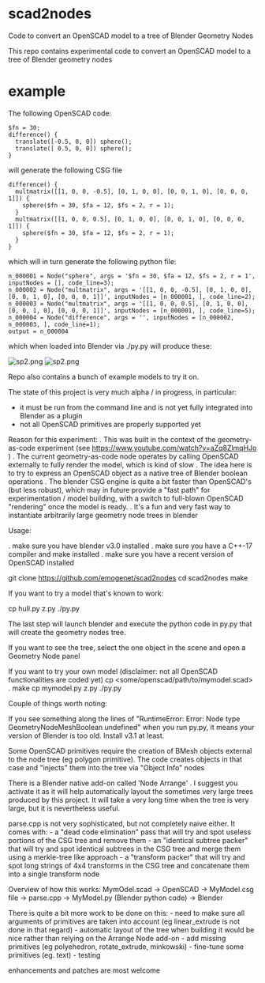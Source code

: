 # scad2nodes
Code to convert an OpenSCAD model to a tree of Blender Geometry Nodes

This repo contains experimental code to convert an OpenSCAD model to a tree of Blender geometry nodes

# example

The following OpenSCAD code:

```
$fn = 30;
difference() {
  translate([-0.5, 0, 0]) sphere();
  translate([ 0.5, 0, 0]) sphere();
}
```

will generate the following  CSG file
```
difference() {
  multmatrix([[1, 0, 0, -0.5], [0, 1, 0, 0], [0, 0, 1, 0], [0, 0, 0, 1]]) {
    sphere($fn = 30, $fa = 12, $fs = 2, r = 1);
  }
  multmatrix([[1, 0, 0, 0.5], [0, 1, 0, 0], [0, 0, 1, 0], [0, 0, 0, 1]]) {
    sphere($fn = 30, $fa = 12, $fs = 2, r = 1);
  }
}
```

which will in turn generate the following python file:
```
n_000001 = Node("sphere", args = '$fn = 30, $fa = 12, $fs = 2, r = 1', inputNodes = [], code_line=3);
n_000002 = Node("multmatrix", args = '[[1, 0, 0, -0.5], [0, 1, 0, 0], [0, 0, 1, 0], [0, 0, 0, 1]]', inputNodes = [n_000001, ], code_line=2);
n_000003 = Node("multmatrix", args = '[[1, 0, 0, 0.5], [0, 1, 0, 0], [0, 0, 1, 0], [0, 0, 0, 1]]', inputNodes = [n_000001, ], code_line=5);
n_000004 = Node("difference", args = '', inputNodes = [n_000002, n_000003, ], code_line=1);
output = n_000004
```

which when loaded into Blender via ./py.py will produce these:

![sp2.png](https://github.com/emogenet/scad2nodes/sp2.png "the object")
![sp2.png](https://github.com/emogenet/scad2nodes/nodes.png "the geometry node tree")


Repo also contains a bunch of example models to try it on.

The state of this project is very much alpha / in progress, in particular:
  - it must be run from the command line and is not yet fully integrated into Blender as a plugin
  - not all OpenSCAD primitives are properly supported yet

Reason for this experiment:
  . This was built in the context of the geometry-as-code experiment (see https://www.youtube.com/watch?v=aZq8ZlmqHJo )
  . The current geometry-as-code node operates by calling OpenSCAD externally to fully render the model, which is kind of slow
  . The idea here is to try to express an OpenSCAD object as a native tree of Blender boolean operations
  . The blender CSG engine is quite a bit faster than OpenSCAD's (but less robust), which may in future provide a "fast path" for experimentation / model building, with a switch to full-blown OpenSCAD "rendering" once the model is ready.
  . It's a fun and very fast way to instantiate arbitrarily large geometry node trees in blender

Usage:

  . make sure you have blender v3.0 installed
  . make sure you have a C++-17 compiler and make installed
  . make sure you have a recent version of OpenSCAD installed

  git clone https://github.com/emogenet/scad2nodes
  cd scad2nodes
  make

If you want to try a model that's known to work:

  cp hull.py z.py
  ./py.py

The last step will launch blender and execute the python code in py.py that will create the geometry nodes tree.

If you want to see the tree, select the one object in the scene and open a Geometry Node panel

If you want to try your own model (disclaimer: not all OpenSCAD functionalities are coded yet)
  cp <some/openscad/path/to/mymodel.scad> .
  make
  cp mymodel.py z.py
  ./py.py

Couple of things worth noting:

  If you see something along the lines of "RuntimeError: Error: Node type GeometryNodeMeshBoolean undefined" when you run py.py, it means your version of Blender is too old. Install v3.1 at least.

  Some OpenSCAD primitives require the creation of BMesh objects external to the node tree (eg polygon primitive). The code creates objects in that case and "injects" them into the tree via "Object Info" nodes

  There is a Blender native add-on called 'Node Arrange' . I suggest you activate it as it will help automatically layout the sometimes very large trees produced by this project. It will take a very long time when the tree is very large, but it is nevertheless useful.

  parse.cpp is not very sophisticated, but not completely naive either. It comes with:
    - a "dead code  elimination" pass that will try and spot useless portions of the CSG tree and remove them
    - an "identical subtree packer" that will try and spot identical subtrees in the CSG tree and merge them using a merkle-tree like approach
    - a "transform packer" that will try and spot long strings of 4x4 transforms in the CSG tree and concatenate them into a single transform node

  Overview of how this works:
      MymOdel.scad -> OpenSCAD -> MyModel.csg file -> parse.cpp -> MyModel.py (Blender python code) -> Blender

  There is quite a bit more work to be done on this:
    - need to make sure all arguments of primitives are taken into account (eg linear_extrude is not done in that regard)
    - automatic layout of the tree when building it would be nice rather than relying on the Arrange Node add-on
    - add missing primitives (eg polyehedron, rotate_extrude, minkowski)
    - fine-tune some primitives (eg. text)
    - testing

  enhancements and patches are most welcome

